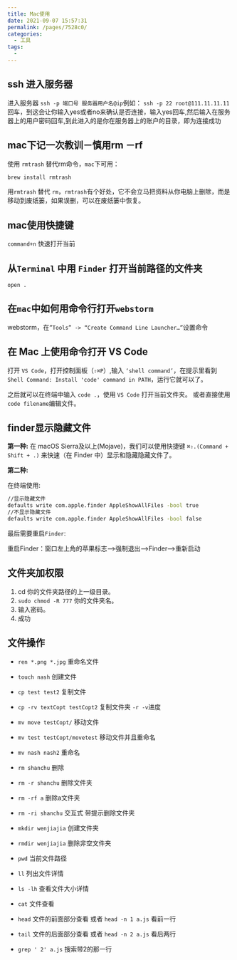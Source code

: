 ```yaml
---
title: Mac使用
date: 2021-09-07 15:57:31
permalink: /pages/7528c0/
categories:
  - 工具
tags:
  - 
---
```


## ssh 进入服务器

进入服务器 `ssh -p 端口号 服务器用户名@ip`例如： `ssh -p 22 root@111.11.11.11`
回车，到这会让你输入yes或者no来确认是否连接，输入yes回车,然后输入在服务器上的用户密码回车,到此进入的是你在服务器上的账户的目录，即为连接成功

## mac下记一次教训－慎用rm －rf

使用 `rmtrash` 替代rm命令，`mac`下可用：

```sh
brew install rmtrash
```

用`rmtrash` 替代 `rm`，`rmtrash`有个好处，它不会立马把资料从你电脑上删除，而是移动到废纸篓，如果误删，可以在废纸篓中恢复。

## mac使用快捷键

`command+n` 快速打开当前

## 从`Terminal` 中用 `Finder` 打开当前路径的文件夹

`open .`

## 在`mac`中如何用命令行打开`webstorm`

webstorm，在`”Tools” -> “Create Command Line Launcher…”`设置命令

## 在 Mac 上使用命令打开 VS Code

打开 `VS Code`，打开控制面板（`⇧⌘P`）,输入 `‘shell command’`，在提示里看到 `Shell Command: Install 'code' command in PATH`，运行它就可以了。

之后就可以在终端中输入 `code .`，使用 `VS Code` 打开当前文件夹。
或者直接使用 `code filename`编辑文件。

## finder显示隐藏文件

 **第一种:** 在 macOS Sierra及以上(Mojave)，我们可以使用快捷键 `⌘⇧.(Command + Shift + .)` 来快速（在 Finder 中）显示和隐藏隐藏文件了。

 **第二种:**

在终端使用:

```bash
//显示隐藏文件
defaults write com.apple.finder AppleShowAllFiles -bool true
//不显示隐藏文件
defaults write com.apple.finder AppleShowAllFiles -bool false

```

最后需要重启`Finder`:

重启Finder：窗口左上角的苹果标志-->强制退出-->Finder-->重新启动

## 文件夹加权限

1. cd 你的文件夹路径的上一级目录。
2. `sudo chmod -R 777` 你的文件夹名。
3. 输入密码。
4. 成功

## 文件操作

- `ren *.png *.jpg`  重命名文件

- `touch nash` 创建文件

- `cp test test2`    复制文件

- `cp -rv textCopt testCopt2`  复制文件夹 `-r -v`进度

- `mv move testCopt/`     移动文件

- `mv test testCopt/movetest`  移动文件并且重命名

- `mv nash nash2` 重命名

- `rm shanchu`   删除

- `rm -r shanchu`   删除文件夹

- `rm -rf a` 删除a文件夹

- `rm -ri shanchu`   交互式 带提示删除文件夹

- `mkdir wenjiajia` 创建文件夹

- `rmdir wenjiajia` 删除非空文件夹

- `pwd` 当前文件路径

- `ll` 列出文件详情
- `ls -lh` 查看文件大小详情

- `cat` 文件查看

- `head` 文件的前面部分查看 或者  `head -n 1 a.js` 看前一行

- `tail` 文件的后面部分查看 或者  `head -n 2 a.js` 看后两行

- `grep ' 2' a.js` 搜索带2的那一行

